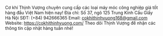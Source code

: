 Cơ khí Thịnh Vượng chuyên cung cấp các loại máy móc công nghiệp giá tốt hàng đầu Việt Nam hiện nay!
Địa chỉ: Số 37, ngõ 125 Trung Kính Cầu Giấy Hà Nội
SĐT: (+84) 942666365
Email: cokhithinhvuong168@gmail.com
Website: https://cokhithinhvuong.com/
Theo dõi Thịnh Vượng để nhận các thông tin cập nhật hàng tuần nhé!
